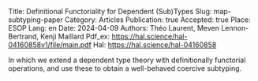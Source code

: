 Title: Definitional Functoriality for Dependent (Sub)Types
Slug: map-subtyping-paper
Category: Articles
Publication: true
Accepted: true
Place: ESOP
Lang: en
Date: 2024-04-09
Authors: Théo Laurent, Meven Lennon-Bertrand, Kenji Maillard
Pdf_ex: https://hal.science/hal-04160858v1/file/main.pdf
Hal: https://hal.science/hal-04160858

In which we extend a dependent type theory with definitionally functorial operations, and use these to obtain a well-behaved coercive subtyping.